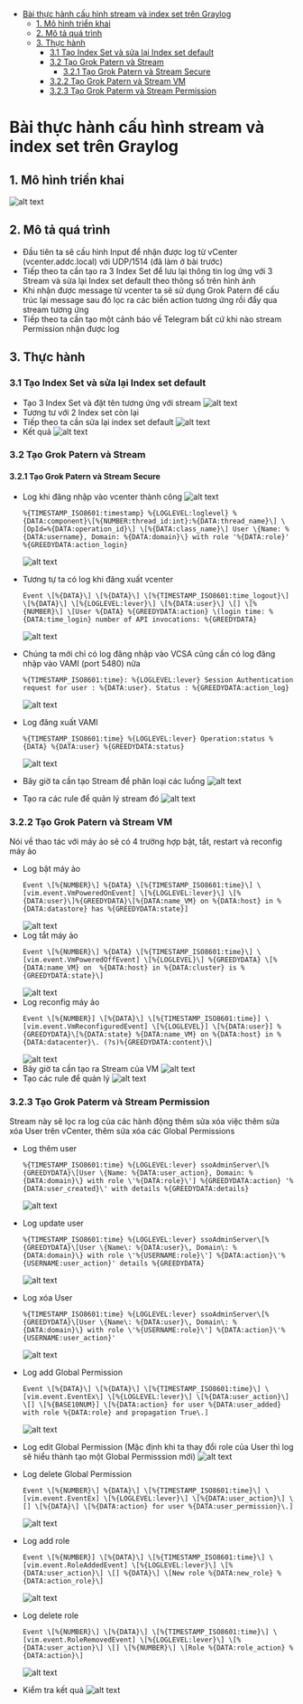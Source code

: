 - [Bài thực hành cấu hình stream và index set trên Graylog](#bài-thực-hành-cấu-hình-stream-và-index-set-trên-graylog)
  - [1. Mô hình triển khai](#1-mô-hình-triển-khai)
  - [2. Mô tả quá trình](#2-mô-tả-quá-trình)
  - [3. Thực hành](#3-thực-hành)
    - [3.1 Tạo Index Set và sửa lại Index set default](#31-tạo-index-set-và-sửa-lại-index-set-default)
    - [3.2 Tạo Grok Patern và Stream](#32-tạo-grok-patern-và-stream)
      - [3.2.1 Tạo Grok Patern và Stream Secure](#321-tạo-grok-patern-và-stream-secure)
    - [3.2.2 Tạo Grok Patern và Stream VM](#322-tạo-grok-patern-và-stream-vm)
    - [3.2.3 Tạo Grok Paterm và Stream Permission](#323-tạo-grok-paterm-và-stream-permission)
# Bài thực hành cấu hình stream và index set trên Graylog
## 1. Mô hình triển khai
![alt text](anh/Screenshot_47.png)
## 2. Mô tả quá trình
- Đầu tiên ta sẽ cấu hình Input để nhận được log từ vCenter (vcenter.addc.local) với UDP/1514 (đã làm ở bài trước)
- Tiếp theo ta cần tạo ra 3 Index Set để lưu lại thông tin log ứng với 3 Stream và sửa lại Index set default theo thông số trên hình ảnh
- Khi nhận được message từ vcenter ta sẽ sử dụng Grok Patern để cấu trúc lại message sau đó lọc ra các biến action tương ứng rồi đẩy qua stream tương ứng
- Tiếp theo ta cần tạo một cảnh báo về Telegram bất cứ khi nào stream Permission nhận được log
## 3. Thực hành
### 3.1 Tạo Index Set và sửa lại Index set default
- Tạo 3 Index Set và đặt tên tương ứng với stream
  ![alt text](anh/Screenshot_48.png)
- Tương tư với 2 Index set còn lại
- Tiếp theo ta cần sửa lại index set default
  ![alt text](anh/Screenshot_49.png)
- Kết quả
  ![alt text](anh/Screenshot_50.png)
### 3.2 Tạo Grok Patern và Stream
#### 3.2.1 Tạo Grok Patern và Stream Secure
- Log khi đăng nhập vào vcenter thành công
  ![alt text](anh/Screenshot_51.png)
  
  ```
  %{TIMESTAMP_ISO8601:timestamp} %{LOGLEVEL:loglevel} %{DATA:component}\[%{NUMBER:thread_id:int}:%{DATA:thread_name}\] \[OpId=%{DATA:operation_id}\] \[%{DATA:class_name}\] User \{Name: %{DATA:username}, Domain: %{DATA:domain}\} with role '%{DATA:role}' %{GREEDYDATA:action_login}
  ```
  ![alt text](anh/Screenshot_52.png)

- Tương tự ta có log khi đăng xuất vcenter
  ```
  Event \[%{DATA}\] \[%{DATA}\] \[%{TIMESTAMP_ISO8601:time_logout}\] \[%{DATA}\] \[%{LOGLEVEL:lever}\] \[%{DATA:user}\] \[] \[%{NUMBER}\] \[User %{DATA} %{GREEDYDATA:action} \(login time: %{DATA:time_login} number of API invocations: %{GREEDYDATA}
  ```
  ![alt text](anh/Screenshot_53.png)
- Chúng ta mới chỉ có log đăng nhập vào VCSA cũng cần có log đăng nhập vào VAMI (port 5480) nữa
  ```
  %{TIMESTAMP_ISO8601:time}: %{LOGLEVEL:lever} Session Authentication request for user : %{DATA:user}. Status : %{GREEDYDATA:action_log}
  ```
  ![alt text](anh/Screenshot_54.png)
- Log đăng xuất VAMI
  ```
  %{TIMESTAMP_ISO8601:time} %{LOGLEVEL:lever} Operation:status %{DATA} %{DATA:user} %{GREEDYDATA:status}
  ```
  ![alt text](anh/Screenshot_55.png)
- Bây giờ ta cần tạo Stream để phân loại các luồng
  ![alt text](anh/Screenshot_56.png)
- Tạo ra các rule để quản lý stream đó
  ![alt text](anh/Screenshot_57.png)

### 3.2.2 Tạo Grok Patern và Stream VM
Nói về thao tác với máy ảo sẽ có 4 trường hợp bật, tắt, restart và reconfig máy ảo
- Log bật máy ảo
  ```
  Event \[%{NUMBER}\] %{DATA} \[%{TIMESTAMP_ISO8601:time}\] \[vim.event.VmPoweredOnEvent] \[%{LOGLEVEL:lever}\] \[%{DATA:user}\]%{GREEDYDATA}\[%{DATA:name_VM} on %{DATA:host} in %{DATA:datastore} has %{GREEDYDATA:state}]
  ```
  ![alt text](anh/Screenshot_58.png)
- Log tắt máy ảo
  ```
  Event \[%{NUMBER}\] %{DATA} \[%{TIMESTAMP_ISO8601:time}\] \[vim.event.VmPoweredOffEvent] \[%{LOGLEVEL}\] %{GREEDYDATA} \[%{DATA:name_VM} on  %{DATA:host} in %{DATA:cluster} is %{GREEDYDATA:state}\]
  ```
  ![alt text](anh/Screenshot_59.png)
- Log reconfig máy ảo
  ```
  Event \[%{NUMBER}] \[%{DATA}\] \[%{TIMESTAMP_ISO8601:time}] \[vim.event.VmReconfiguredEvent] \[%{LOGLEVEL}] \[%{DATA:user}] %{GREEDYDATA}\[%{DATA:state} %{DATA:name_VM} on %{DATA:host} in %{DATA:datacenter}\. (?s)%{GREEDYDATA:content}\]
  ```
  ![alt text](anh/Screenshot_60.png)
- Bây giờ ta cần tạo ra Stream của VM
  ![alt text](anh/Screenshot_61.png)
- Tạo các rule để quản lý
  ![alt text](anh/Screenshot_62.png)

### 3.2.3 Tạo Grok Paterm và Stream Permission
Stream này sẽ lọc ra log của các hành động thêm sửa xóa việc thêm sửa xóa User trên vCenter, thêm sửa xóa các Global Permissions
- Log thêm user
  ```
  %{TIMESTAMP_ISO8601:time} %{LOGLEVEL:lever} ssoAdminServer\[%{GREEDYDATA}\[User \{Name: %{DATA:user_action}, Domain: %{DATA:domain}\} with role \'%{DATA:role}\'] %{GREEDYDATA:action} '%{DATA:user_created}\' with details %{GREEDYDATA:details}
  ```
  ![alt text](anh/Screenshot_63.png)
- Log update user
  ```
  %{TIMESTAMP_ISO8601:time} %{LOGLEVEL:lever} ssoAdminServer\[%{GREEDYDATA}\[User \{Name\: %{DATA:user}\, Domain\: %{DATA:domain}\} with role \'%{USERNAME:role}\'] %{DATA:action}\'%{USERNAME:user_action}' details %{GREEDYDATA}
  ```
  ![alt text](anh/Screenshot_65.png)

- Log xóa User
  ```
  %{TIMESTAMP_ISO8601:time} %{LOGLEVEL:lever} ssoAdminServer\[%{GREEDYDATA}\[User \{Name\: %{DATA:user}\, Domain\: %{DATA:domain}\} with role \'%{USERNAME:role}\'] %{DATA:action}\'%{USERNAME:user_action}'
  ```
  ![alt text](anh/Screenshot_64.png)

- Log add Global Permission
  ```
  Event \[%{DATA}\] \[%{DATA}\] \[%{TIMESTAMP_ISO8601:time}\] \[vim.event.EventEx\] \[%{LOGLEVEL:lever}\] \[%{DATA:user_action}\] \[] \[%{BASE10NUM}] \[%{DATA:action} for user %{DATA:user_added} with role %{DATA:role} and propagation True\.]
  ```
  ![alt text](anh/Screenshot_66.png)

- Log edit Global Permission (Mặc định khi ta thay đổi role của User thì log sẽ hiểu thành tạo một Global Permisssion mới)
  ![alt text](anh/Screenshot_67.png)
- Log delete Global Permission
  ```
  Event \[%{NUMBER}\] %{DATA}\] \[%{TIMESTAMP_ISO8601:time}\] \[vim.event.EventEx] \[%{LOGLEVEL:lever}\] \[%{DATA:user_action}\] \[] \[%{DATA}\] \[%{DATA:action} for user %{DATA:user_permission}\.]
  ```
  ![alt text](anh/Screenshot_69.png)
- Log add role
  ```
  Event \[%{NUMBER}] \[%{DATA}\] \[%{TIMESTAMP_ISO8601:time}\] \[vim.event.RoleAddedEvent] \[%{LOGLEVEL:lever}\] \[%{DATA:user_action}\] \[] %{DATA}\] \[New role %{DATA:new_role} %{DATA:action_role}\]
  ```
  ![alt text](anh/Screenshot_68.png)
- Log delete role
  ```
  Event \[%{NUMBER}\] \[%{DATA}\] \[%{TIMESTAMP_ISO8601:time}\] \[vim.event.RoleRemovedEvent] \[%{LOGLEVEL:lever}\] \[%{DATA:user_action}\] \[] \[%{NUMBER}\] \[Role %{DATA:role_action} %{DATA:action}\]
  ```
  ![alt text](anh/Screenshot_70.png)

- Kiểm tra kết quả
  ![alt text](anh/Screenshot_71.png)

